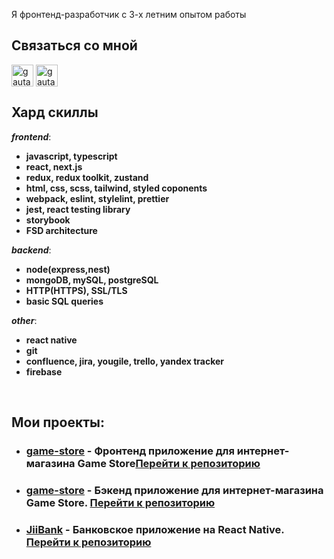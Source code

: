 Я фронтенд-разработчик с 3-х летним опытом работы 

<h2>Связаться со мной</h2>

<p align="left">
<a href="https://t.me/explorrerr" target="blank"><img align="center" src="https://img.icons8.com/color/48/000000/telegram-app--v1.png" alt="gautamkrishnar" height="35" width="35" /></a>
<a href="https://wa.me/79785508821" target="blank"><img align="center" src="https://img.icons8.com/color/48/000000/whatsapp.png" alt="gautamkrishnar" height="35" width="35" /></a>

<h2><b>Хард скиллы</b></h2>

***frontend***:
- <b>javascript, typescript</b>
- <b>react, next.js</b>
- <b>redux, redux toolkit, zustand</b>
- <b>html, css, scss, tailwind, styled coponents</b>
- <b>webpack, eslint, stylelint, prettier</b>
- <b>jest, react testing library</b>
- <b>storybook</b>
- <b>FSD architecture</b>

***backend***:
- <b>node(express,nest)</b>
- <b>mongoDB, mySQL, postgreSQL</b>
- <b>HTTP(HTTPS), SSL/TLS</b>
- <b>basic SQL queries</b>

***other***:
- <b>react native</b>
- <b>git</b>
- <b>confluence, jira, yougile, trello, yandex tracker</b>
- <b>firebase</b>

 &nbsp;<h2><b>Мои проекты:</b></h2>
 - <h3><a href="https://github.com/zamukaev/game-store_2.0">game-store</a> - Фронтенд приложение для интернет-магазина Game Store<a href="https://ya-bao-frontend.vercel.app/">Перейти к репозиторию</a></h3> 

 - <h3><a href="https://github.com/ihopeyoucanfly/gameStore-backend">game-store</a> - Бэкенд приложение для интернет-магазина Game Store. <a href="https://github.com/ihopeyoucanfly/gameStore-backend">Перейти к репозиторию</a></h3> 

 - <h3><a href="https://github.com/ihopeyoucanfly/JiiBank">JiiBank</a> - Банковское приложение на React Native. <a href="https://github.com/ihopeyoucanfly/JiiBank.git">Перейти к репозиторию</a></h3> 

